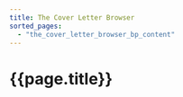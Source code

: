 ```yaml
---
title: The Cover Letter Browser
sorted_pages:
  - "the_cover_letter_browser_bp_content"
---
```

# {{page.title}}
